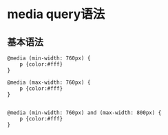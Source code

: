 # media query语法

## 基本语法
    @media (min-width: 760px) {
        p {color:#fff}
    }

    @media (max-width: 760px) {
        p {color:#fff}
    }


    @media (min-width: 760px) and (max-width: 800px) {
        p {color:#fff}
    }